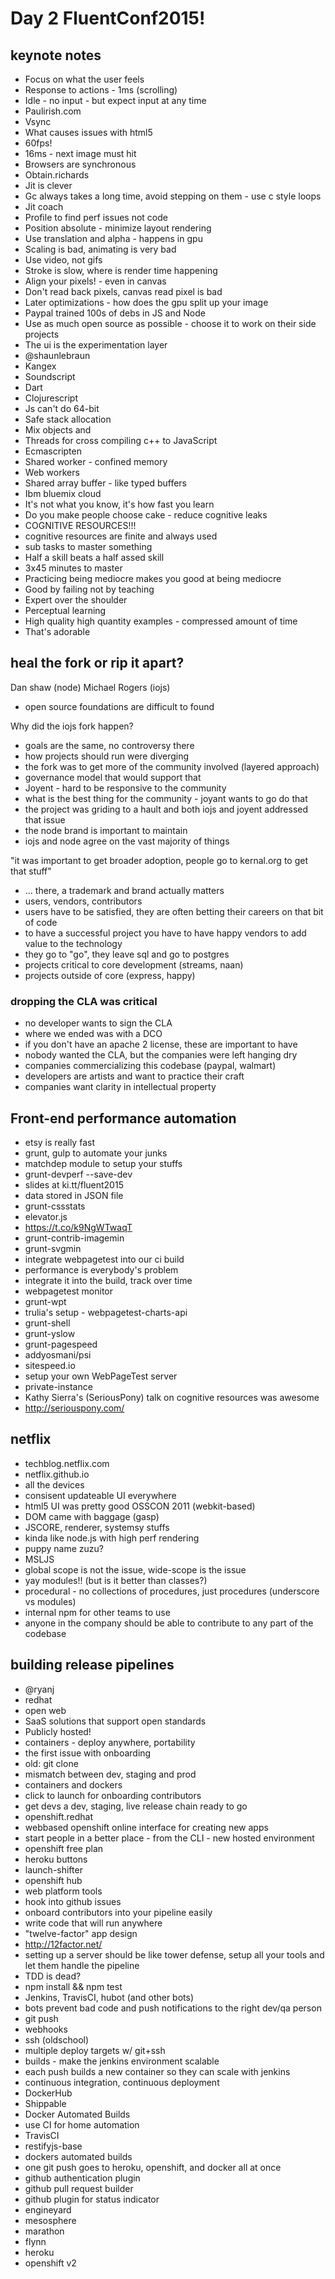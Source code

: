 # Day 2 FluentConf2015!

## keynote notes

- Focus on what the user feels
- Response to actions - 1ms (scrolling)
- Idle - no input - but expect input at any time
- Paulirish.com
- Vsync
- What causes issues with html5
- 60fps!
- 16ms - next image must hit
- Browsers are synchronous
- Obtain.richards
- Jit is clever
- Gc always takes a long time, avoid stepping on them - use c style loops
- Jit coach
- Profile to find perf issues not code
- Position absolute - minimize layout rendering
- Use translation and alpha - happens in gpu
- Scaling is bad, animating is very bad
- Use video, not gifs
- Stroke is slow, where is render time happening
- Align your pixels! - even in canvas
- Don't read back pixels, canvas read pixel is bad
- Later optimizations - how does the gpu split up your image
- Paypal trained 100s of debs in JS and Node
- Use as much open source as possible - choose it to work on their side projects
- The ui is the experimentation layer
- @shaunlebraun
- Kangex
- Soundscript
- Dart
- Clojurescript
- Js can't do 64-bit
- Safe stack allocation
- Mix objects and
- Threads for cross compiling c++ to JavaScript
- Ecmascripten
- Shared worker - confined memory
- Web workers
- Shared array buffer - like typed buffers
- Ibm bluemix cloud
- It's not what you know, it's how fast you learn
- Do you make people choose cake - reduce cognitive leaks
- COGNITIVE RESOURCES!!!
- cognitive resources are finite and always used
- sub tasks to master something
- Half a skill beats a half assed skill
- 3x45 minutes to master
- Practicing being mediocre makes you good at being mediocre
- Good by failing not by teaching
- Expert over the shoulder
- Perceptual learning
- High quality high quantity examples - compressed amount of time
- That's adorable


## heal the fork or rip it apart?

Dan shaw (node)
Michael Rogers (iojs)

- open source foundations are difficult to found

Why did the iojs fork happen?

- goals are the same, no controversy there
- how projects should run were diverging
- the fork was to get more of the community involved (layered approach)
- governance model that would support that
- Joyent - hard to be responsive to the community
- what is the best thing for the community - joyant wants to go do that
- the project was griding to a hault and both iojs and joyent addressed that issue
- the node brand is important to maintain
- iojs and node agree on the vast majority of things

"it was important to get broader adoption, people go to kernal.org to get that stuff"

- ... there, a trademark and brand actually matters
- users, vendors, contributors
- users have to be satisfied, they are often betting their careers on that bit of code
- to have a successful project you have to have happy vendors to add value to the technology
- they go to "go", they leave sql and go to postgres
- projects critical to core development (streams, naan)
- projects outside of core (express, happy)

### dropping the CLA was critical

- no developer wants to sign the CLA
- where we ended was with a DCO
- if you don't have an apache 2 license, these are important to have
- nobody wanted the CLA, but the companies were left hanging dry
- companies commercializing this codebase (paypal, walmart)
- developers are artists and want to practice their craft
- companies want clarity in intellectual property


## Front-end performance automation

- etsy is really fast
- grunt, gulp to automate your junks
- matchdep module to setup your stuffs
- grunt-devperf --save-dev
- slides at ki.tt/fluent2015
- data stored in JSON file
- grunt-cssstats
- elevator.js
- https://t.co/k9NgWTwaqT
- grunt-contrib-imagemin
- grunt-svgmin
- integrate webpagetest into our ci build
- performance is everybody's problem
- integrate it into the build, track over time
- webpagetest monitor
- grunt-wpt
- trulia's setup - webpagetest-charts-api
- grunt-shell
- grunt-yslow
- grunt-pagespeed
- addyosmani/psi
- sitespeed.io
- setup your own WebPageTest server
- private-instance
- Kathy Sierra's (SeriousPony) talk on cognitive resources was awesome
- http://seriouspony.com/



## netflix

- techblog.netflix.com
- netflix.github.io
- all the devices
- consisent updateable UI everywhere
- html5 UI was pretty good OSSCON 2011 (webkit-based)
- DOM came with baggage (gasp)
- JSCORE, renderer, systemsy stuffs
- kinda like node.js with high perf rendering
- puppy name zuzu?
- MSLJS
- global scope is not the issue, wide-scope is the issue
- yay modules!! (but is it better than classes?)
- procedural - no collections of procedures, just procedures (underscore vs modules)
- internal npm for other teams to use
- anyone in the company should be able to contribute to any part of the codebase


## building release pipelines

- @ryanj
- redhat
- open web
- SaaS solutions that support open standards
- Publicly hosted!
- containers - deploy anywhere, portability
- the first issue with onboarding
- old: git clone
- mismatch between dev, staging and prod
- containers and dockers
- click to launch for onboarding contributors
- get devs a dev, staging, live release chain ready to go
- openshift.redhat
- webbased openshift online interface for creating new apps
- start people in a better place - from the CLI - new hosted environment
- openshift free plan
- heroku buttons
- launch-shifter
- openshift hub
- web platform tools
- hook into github issues
- onboard contributors into your pipeline easily
- write code that will run anywhere
- "twelve-factor" app design
- http://12factor.net/
- setting up a server should be like tower defense, setup all your tools and let them handle the pipeline
- TDD is dead?
- npm install && npm test
- Jenkins, TravisCI, hubot (and other bots)
- bots prevent bad code and push notifications to the right dev/qa person
- git push
- webhooks
- ssh (oldschool)
- multiple deploy targets w/ git+ssh
- builds - make the jenkins environment scalable
- each push builds a new container so they can scale with jenkins
- continuous integration, continuous deployment
- DockerHub
- Shippable
- Docker Automated Builds
- use CI for home automation
- TravisCI
- restifyjs-base
- dockers automated builds
- one git push goes to heroku, openshift, and docker all at once
- github authentication plugin
- github pull request builder
- github plugin for status indicator
- engineyard
- mesosphere
- marathon
- flynn
- heroku
- openshift v2




































